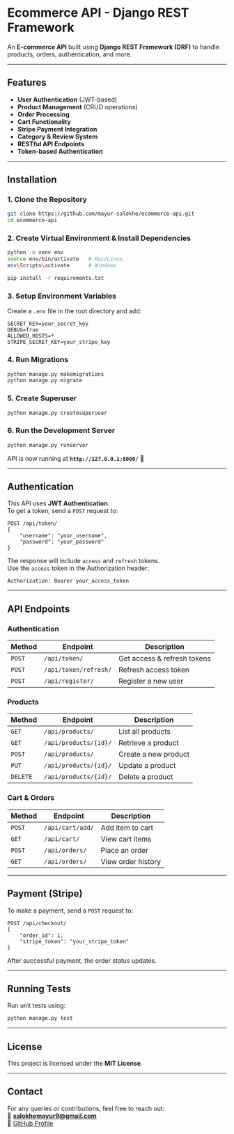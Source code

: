 # Ecommerce API - Django REST Framework

An **E-commerce API** built using **Django REST Framework (DRF)** to handle products, orders, authentication, and more.

---

## Features
- **User Authentication** (JWT-based)
- **Product Management** (CRUD operations)
- **Order Processing**
- **Cart Functionality**
- **Stripe Payment Integration**
- **Category & Review System**
- **RESTful API Endpoints**
- **Token-based Authentication**

---

## Installation

### 1. Clone the Repository
```sh
git clone https://github.com/mayur-salokhe/ecommerce-api.git
cd ecommerce-api
```

### 2. Create Virtual Environment & Install Dependencies
```sh
python -m venv env
source env/bin/activate   # Mac/Linux
env\Scripts\activate      # Windows

pip install -r requirements.txt
```

### 3. Setup Environment Variables
Create a `.env` file in the root directory and add:
```
SECRET_KEY=your_secret_key
DEBUG=True
ALLOWED_HOSTS=*
STRIPE_SECRET_KEY=your_stripe_key
```

### 4. Run Migrations
```sh
python manage.py makemigrations
python manage.py migrate
```

### 5. Create Superuser
```sh
python manage.py createsuperuser
```

### 6. Run the Development Server
```sh
python manage.py runserver
```
API is now running at **`http://127.0.0.1:8000/`** 🎉

---

## Authentication
This API uses **JWT Authentication**.  
To get a token, send a `POST` request to:
```http
POST /api/token/
{
    "username": "your_username",
    "password": "your_password"
}
```
The response will include `access` and `refresh` tokens.  
Use the `access` token in the Authorization header:
```
Authorization: Bearer your_access_token
```

---

## API Endpoints

### Authentication
| Method | Endpoint | Description |
|--------|---------|-------------|
| `POST` | `/api/token/` | Get access & refresh tokens |
| `POST` | `/api/token/refresh/` | Refresh access token |
| `POST` | `/api/register/` | Register a new user |

### Products
| Method | Endpoint | Description |
|--------|---------|-------------|
| `GET` | `/api/products/` | List all products |
| `GET` | `/api/products/{id}/` | Retrieve a product |
| `POST` | `/api/products/` | Create a new product |
| `PUT` | `/api/products/{id}/` | Update a product |
| `DELETE` | `/api/products/{id}/` | Delete a product |

### Cart & Orders
| Method | Endpoint | Description |
|--------|---------|-------------|
| `POST` | `/api/cart/add/` | Add item to cart |
| `GET` | `/api/cart/` | View cart items |
| `POST` | `/api/orders/` | Place an order |
| `GET` | `/api/orders/` | View order history |

---

## Payment (Stripe)
To make a payment, send a `POST` request to:
```http
POST /api/checkout/
{
    "order_id": 1,
    "stripe_token": "your_stripe_token"
}
```
After successful payment, the order status updates.

---

## Running Tests
Run unit tests using:
```sh
python manage.py test
```

---

## License
This project is licensed under the **MIT License**.

---

## Contact
For any queries or contributions, feel free to reach out:  
📧 **salokhemayur9@gmail.com**  
🔗 [GitHub Profile](https://github.com/mayur-salokhe)

